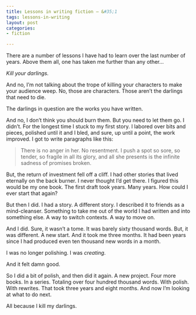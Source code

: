 ```yaml
---
title: Lessons in writing fiction — &#35;1
tags: lessons-in-writing
layout: post
categories:
- fiction

---
```

There are a number of lessons I have had to learn over the last number of years. Above them all, one has taken me further than any other…

_Kill your darlings._


And no, I’m not talking about the trope of killing your characters to make your audience weep. No, those are characters. Those aren’t the darlings that need to die. 

The darlings in question are the works you have written. 

And no, I don’t think you should burn them. But you need to let them go. I didn’t. For the longest time I stuck to my first story. I labored over bits and pieces, polished until it and I bled, and sure, up until a point, the work improved. I got to write paragraphs like this:
> There is no anger in her. No resentment. I push a spot so sore, so tender, so fragile in all its glory, and all she presents is the infinite sadness of promises broken.

But, the return of investment fell off a cliff. I had other stories that lived eternally on the back burner. I never thought I’d get there. I figured this would be my one book. The first draft took years. Many years. How could I ever start that again?

But then I did. I had a story. A different story. I described it to friends as a mind-cleanser. Something to take me out of the world I had written and into something else. A way to switch contexts. A way to move on.

And I did. Sure, it wasn’t a tome. It was barely sixty thousand words. But, it was different. A new start. And it took me three months. It had been years since I had produced even ten thousand new words in a month.

I was no longer polishing. I was _creating_.

And it felt damn good.

So I did a bit of polish, and then did it again. A new project. Four more books. In a series. Totaling over four hundred thousand words. With polish. With rewrites. That took three years and eight months. And now I’m looking at what to do next.

All because I kill my darlings.